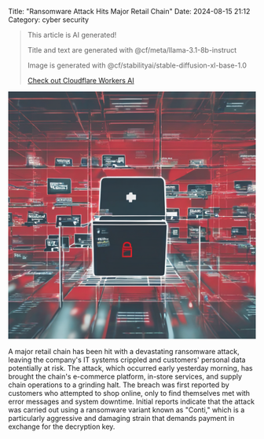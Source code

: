 Title: "Ransomware Attack Hits Major Retail Chain"
Date: 2024-08-15 21:12
Category: cyber security

> This article is AI generated!
> 
> Title and text are generated with @cf/meta/llama-3.1-8b-instruct
> 
> Image is generated with @cf/stabilityai/stable-diffusion-xl-base-1.0
> 
> [Check out Cloudflare Workers AI](https://developers.cloudflare.com/workers-ai/models/)


![Alt Text](images/2024-08-15-ransomware-attack-hits-major-retail-chain.png)

A major retail chain has been hit with a devastating ransomware attack, leaving the company's IT systems crippled and customers' personal data potentially at risk. The attack, which occurred early yesterday morning, has brought the chain's e-commerce platform, in-store services, and supply chain operations to a grinding halt. The breach was first reported by customers who attempted to shop online, only to find themselves met with error messages and system downtime. Initial reports indicate that the attack was carried out using a ransomware variant known as "Conti," which is a particularly aggressive and damaging strain that demands payment in exchange for the decryption key.